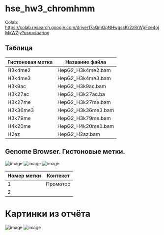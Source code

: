 # hse_hw3_chromhmm
Colab: https://colab.research.google.com/drive/17aQmQpNHwgssKr2z8rWpFce4ojMxWZjy?usp=sharing
## Таблица
| Гистоновая метка | Название файла |
|------------------|----------------|
| H3k4me2 | HepG2_H3k4me2.bam |
| H3k4me3 | HepG2_H3k4me3.bam |
| H3k9ac  | HepG2_H3k9ac.bam  |
| H3k27ac | HepG2_H3k27ac.ba  |
| H3k27me | HepG2_H3k27me.bam |
| H3k36me3  | HepG2_H3k36me3.bam  |
| H3k79me | HepG2_H3k79me.bam |
| H4k20me | HepG2_H4k20me1.bam  |
| H2az  | HepG2_H2az.bam  |
## Genome Browser. Гистоновые метки.
![image](https://user-images.githubusercontent.com/93263163/160469012-88461eff-7db7-4845-afb7-d7fdefb9a687.png)
![image](https://user-images.githubusercontent.com/93263163/160477294-fea2e7bc-a626-4c1e-a1ca-b70e4f9104ce.png)
![image](https://user-images.githubusercontent.com/93263163/160479331-b4e091f8-f74f-4efd-be74-289d207c3ec0.png)

| Номер метки | Контекст |
|-------------|----------|
| 1 | Промотор |
| 2 |  |
# Картинки из отчёта
![image](https://user-images.githubusercontent.com/93263163/160468439-9729e415-86a7-48d2-9794-dac0f495b1fb.png)
![image](https://user-images.githubusercontent.com/93263163/160468628-cbfe0696-194b-4970-b4bc-da6f984867f7.png)

